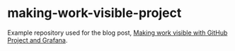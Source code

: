 # making-work-visible-project

Example repository used for the blog post, [Making work visible with GitHub Project and Grafana](https://vtorosyan.github.io/making-work-visible-github-grafana/).
